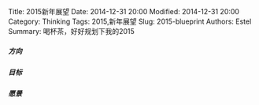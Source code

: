 Title: 2015新年展望
Date: 2014-12-31 20:00
Modified: 2014-12-31 20:00
Category: Thinking
Tags: 2015,新年展望
Slug: 2015-blueprint
Authors: Estel
Summary: 喝杯茶，好好规划下我的2015

##### 方向

##### 目标

##### 愿景
